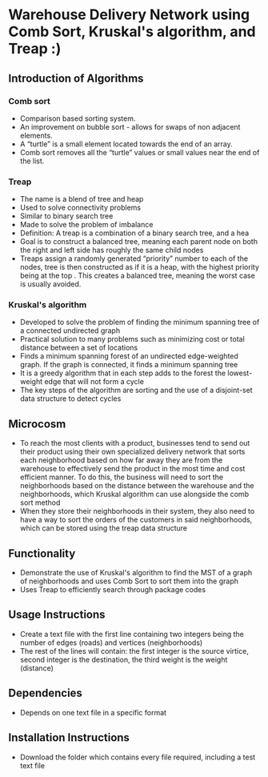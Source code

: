 # Warehouse Delivery Network using Comb Sort, Kruskal's algorithm, and Treap :)

## Introduction of Algorithms
### Comb sort
- Comparison based sorting system.
- An improvement on bubble sort - allows for swaps of non adjacent elements.
- A “turtle” is a small element located towards the end of an array.
- Comb sort removes all the “turtle” values or small values near the end of the list.

### Treap 
- The name is a blend of tree and heap
- Used to solve connectivity problems
- Similar to binary search tree
- Made to solve the problem of imbalance
- Definition: A treap is a combination of a binary search tree, and a hea
- Goal is to construct a balanced tree, meaning each parent node on both the right and left side has roughly the same child nodes
- Treaps assign a randomly generated “priority” number to each of the nodes, tree is then constructed as if it is a heap, with the highest priority being at the top . This creates a balanced tree, meaning the worst case is usually avoided.

### Kruskal's algorithm
- Developed to solve the problem of finding the minimum spanning tree of a connected undirected graph
- Practical solution to many problems such as minimizing cost or total distance between a set of locations
- Finds a minimum spanning forest of an undirected edge-weighted graph. If the graph is connected, it finds a minimum spanning tree
- It is a greedy algorithm that in each step adds to the forest the lowest-weight edge that will not form a cycle
- The key steps of the algorithm are sorting and the use of a disjoint-set data structure to detect cycles

## Microcosm
- To reach the most clients with a product, businesses tend to send out their product using their own specialized delivery network that sorts each neighborhood based on how far away they are from the warehouse to effectively send the 
product in the most time and cost efficient manner. 
To do this, the business will need to sort the neighborhoods based on the distance between the warehouse and the neighborhoods, which Kruskal algorithm can use alongside the comb sort method
- When they store their neighborhoods in their system, they also need to have a way to sort the orders of the customers in said neighborhoods, which can be stored using the treap data structure

## Functionality
- Demonstrate the use of Kruskal's algorithm to find the MST of a graph of neighborhoods and uses Comb Sort to sort them into the graph
- Uses Treap to efficiently search through package codes

## Usage Instructions
- Create a text file with the first line containing two integers being the number of edges (roads) and vertices (neighborhoods)
- The rest of the lines will contain: the first integer is the source virtice, second integer is the destination, the third weight is the weight (distance)

## Dependencies
- Depends on one text file in a specific format

## Installation Instructions
- Download the folder which contains every file required, including a test text file
